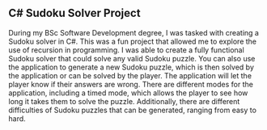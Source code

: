 ## C# Sudoku Solver Project

During my BSc Software Development degree, I was tasked with creating a Sudoku solver in C#. This was a fun project that allowed me to explore the use of recursion in programming. I was able to create a fully functional Sudoku solver that could solve any valid Sudoku puzzle. You can also use the application to generate a new Sudoku puzzle, which is then solved by the application or can be solved by the player. The application will let the player know if their answers are wrong. There are different modes for the application, including a timed mode, which allows the player to see how long it takes them to solve the puzzle. Additionally, there are different difficulties of Sudoku puzzles that can be generated, ranging from easy to hard.
